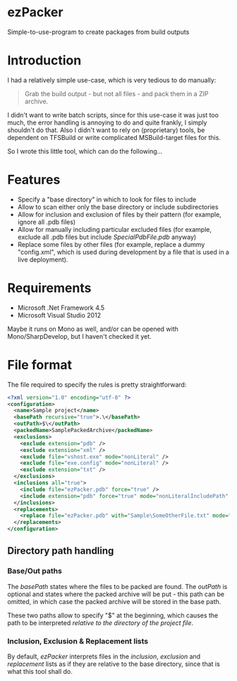 # ezPacker
Simple-to-use-program to create packages from build outputs

# Introduction
I had a relatively simple use-case, which is very tedious to do manually:

> Grab the build output - but not all files - and pack them in a ZIP archive.

I didn't want to write batch scripts, since for this use-case it was just too much, the error handling is annoying to do and quite frankly, I simply shouldn't do that. Also I didn't want to rely on (proprietary) tools, be dependent on TFSBuild or write complicated MSBuild-target files for this.

So I wrote this little tool, which can do the following...

# Features

- Specify a "base directory" in which to look for files to include
- Allow to scan either only the base directory or include subdirectories
- Allow for inclusion and exclusion of files by their pattern (for example, ignore all .pdb files)
- Allow for manually including particular excluded files (for example, exclude all .pdb files but include *SpecialPdbFile.pdb* anyway)
- Replace some files by other files (for example, replace a dummy "config.xml", which is used during development by a file that is used in a live deployment).

# Requirements

- Microsoft .Net Framework 4.5
- Microsoft Visual Studio 2012

Maybe it runs on Mono as well, and/or can be opened with Mono/SharpDevelop, but I haven't checked it yet. 

# File format

The file required to specify the rules is pretty straightforward:

```xml
<?xml version="1.0" encoding="utf-8" ?>
<configuration>
  <name>Sample project</name>
  <basePath recursive="true">.\</basePath>
  <outPath>$\</outPath>
  <packedName>SamplePackedArchive</packedName>
  <exclusions>
    <exclude extension="pdb" />
    <exclude extension="xml" />
    <exclude file="vshost.exe" mode="nonLiteral" />
    <exclude file="exe.config" mode="nonLiteral" />
    <exclude extension="txt" />
  </exclusions>
  <inclusions all="true">
    <include file="ezPacker.pdb" force="true" />
    <include extension="pdb" force="true" mode="nonLiteralIncludePath" />
  </inclusions>
  <replacements>
    <replace file="ezPacker.pdb" with="Sample\SomeOtherFile.txt" mode="nonLiteralIncludePath" />
  </replacements>
</configuration>
```

## Directory path handling

### Base/Out paths

The *basePath* states where the files to be packed are found. The *outPath* is optional and states where the packed archive will be put - this path can be omitted, in which case the packed archive will be stored in the base path.

These two paths allow to specify "$\" at the beginning, which causes the path to be interpreted *relative to the directory of the project file*.

### Inclusion, Exclusion & Replacement lists

By default, *ezPacker* interprets files in the *inclusion*, *exclusion* and *replacement* lists as if they are relative to the base directory, since that is what this tool shall do.
